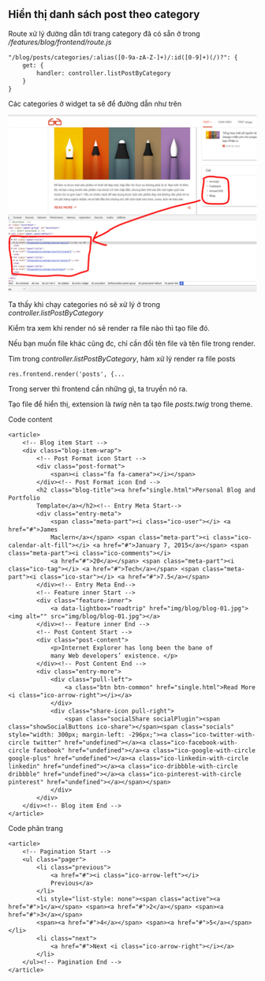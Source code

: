 ## Hiển thị danh sách post theo category

Route xử lý đường dẫn tới trang category đã có sẵn ở trong _/features/blog/frontend/route.js_

```
"/blog/posts/categories/:alias([0-9a-zA-Z-]+)/:id([0-9]+)(/)?": {
    get: {
        handler: controller.listPostByCategory
    }
}
```

Các categories ở widget ta sẽ để đường dẫn như trên

![Test](upload/16.jpg)

Ta thấy khi chạy categories nó sẽ xử lý ở trong _controller.listPostByCategory_

Kiểm tra xem khi render nó sẽ render ra file nào thì tạo file đó.

Nếu bạn muốn file khác cũng đc, chỉ cần đổi tên file và tên file trong render.

Tìm trong _controller.listPostByCategory_, hàm xử lý render ra file posts

```
res.frontend.render('posts', {...
```

Trong server thì frontend cần những gì, ta truyền nó ra.

Tạo file để hiển thị, extension là _twig_ nên ta tạo file _posts.twig_ trong theme.

Code content 

```
<article>
    <!-- Blog item Start -->
    <div class="blog-item-wrap">
        <!-- Post Format icon Start -->
        <div class="post-format">
            <span><i class="fa fa-camera"></i></span>
        </div><!-- Post Format icon End -->
        <h2 class="blog-title"><a href="single.html">Personal Blog and Portfolio
        Template</a></h2><!-- Entry Meta Start-->
        <div class="entry-meta">
            <span class="meta-part"><i class="ico-user"></i> <a href="#">James
            Maclern</a></span> <span class="meta-part"><i class="ico-calendar-alt-fill"></i> <a href="#">January 7, 2015</a></span> <span class="meta-part"><i class="ico-comments"></i>
            <a href="#">20</a></span> <span class="meta-part"><i class="ico-tag"></i> <a href="#">Tech</a></span> <span class="meta-part"><i class="ico-star"></i> <a href="#">7.5</a></span>
        </div><!-- Entry Meta End-->
        <!-- Feature inner Start -->
        <div class="feature-inner">
            <a data-lightbox="roadtrip" href="img/blog/blog-01.jpg"><img alt="" src="img/blog/blog-01.jpg"></a>
        </div><!-- Feature inner End -->
        <!-- Post Content Start -->
        <div class="post-content">
            <p>Internet Explorer has long been the bane of
            many Web developers’ existence. </p>
        </div><!-- Post Content End -->
        <div class="entry-more">
            <div class="pull-left">
                <a class="btn btn-common" href="single.html">Read More <i class="ico-arrow-right"></i></a>
            </div>
            <div class="share-icon pull-right">
                <span class="socialShare socialPlugin"><span class="showSocialButtons ico-share"></span><span class="socials" style="width: 300px; margin-left: -296px;"><a class="ico-twitter-with-circle twitter" href="undefined"></a><a class="ico-facebook-with-circle facebook" href="undefined"></a><a class="ico-google-with-circle google-plus" href="undefined"></a><a class="ico-linkedin-with-circle linkedin" href="undefined"></a><a class="ico-dribbble-with-circle dribbble" href="undefined"></a><a class="ico-pinterest-with-circle pinterest" href="undefined"></a></span></span>
            </div>
        </div>
    </div><!-- Blog item End -->
</article>
```

Code phân trang

```
<article>
    <!-- Pagination Start -->
    <ul class="pager">
        <li class="previous">
            <a href="#"><i class="ico-arrow-left"></i>
            Previous</a>
        </li>
        <li style="list-style: none"><span class="active"><a href="#">1</a></span> <span><a href="#">2</a></span> <span><a href="#">3</a></span>
        <span><a href="#">4</a></span> <span><a href="#">5</a></span></li>
        <li class="next">
            <a href="#">Next <i class="ico-arrow-right"></i></a>
        </li>
    </ul><!-- Pagination End -->
</article>
```
